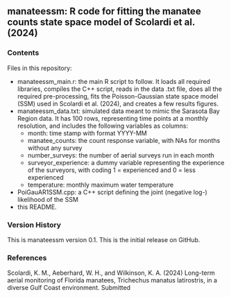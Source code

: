 manateessm: R code for fitting the manatee counts state space model of Scolardi et al. (2024)
---------------------------------------------------------------------------------------------

### Contents

Files in this repository:
* manateessm_main.r: the main R script to follow. It loads all required libraries, compiles the C++ script, reads in the data .txt file, does all the required pre-processing, fits the Poisson-Gaussian state space model (SSM) used in Scolardi et al. (2024), and creates a few results figures.
* manateessm_data.txt: simulated data meant to mimic the Sarasota Bay Region data. It has 100 rows, representing time points at a monthly resolution, and includes the following variables as columns:
  - month: time stamp with format YYYY-MM
  - manatee_counts: the count response variable, with NAs for months without any survey
  - number_surveys: the number of aerial surveys run in each month
  - surveyor_experience: a dummy variable representing the experience of the surveyors, with coding 1 = experienced and 0 = less experienced
  - temperature: monthly maximum water temperature
* PoiGauAR1SSM.cpp: a C++ script defining the joint (negative log-) likelihood of the SSM
* this README.


### Version History

This is manateessm version 0.1. This is the initial release on GitHub.


### References

Scolardi, K. M., Aeberhard, W. H., and Wilkinson, K. A. (2024) Long-term aerial monitoring of Florida manatees, Trichechus manatus latirostris, in a diverse Gulf Coast environment. Submitted



